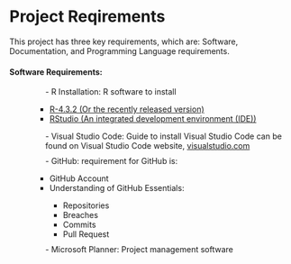 
<!-- Starting Reqiurement Documentation -->
<h1>Project Reqirements</h1>

<p>This project has three key requirements, which are: Software, Documentation, and Programming Language requirements.</p>

<h4>Software Requirements:</h4>
<ul>
<dd>-  R Installation: R software to install</dd>
    <ul>
        <ul>
            <li><a href="https://cran.r-project.org/bin/windows/base/">R-4.3.2 (Or the recently released version)</a></li>
            <li><a href="https://posit.co/download/rstudio-desktop/">RStudio (An integrated development environment (IDE))</a></li>
        </ul>
    </ul>
</ul>

<ul>
    <dd style ="margin-top: 10px">-  Visual Studio Code: Guide to install Visual Studio Code can be found on Visual Studio Code website, <a href="https://code.visualstudio.com/docs/setup/windows">visualstudio.com</a>
    </dd>
    <dd style ="margin-top: 10px">-  GitHub: requirement for GitHub is: </dd> 
        <ul>
            <ul>
            <li>GitHub Account</li>
            <li>Understanding of GitHub Essentials:</li>
                <ul>
                <li>Repositories</li>
                <li>Breaches</li>
                <li>Commits</li>
                <li>Pull Request</li>
                </ul>
            </ul>
        </ul>
    <dd style ="margin-top: 10px">-	 Microsoft Planner: Project management software</dd>
</ul>
